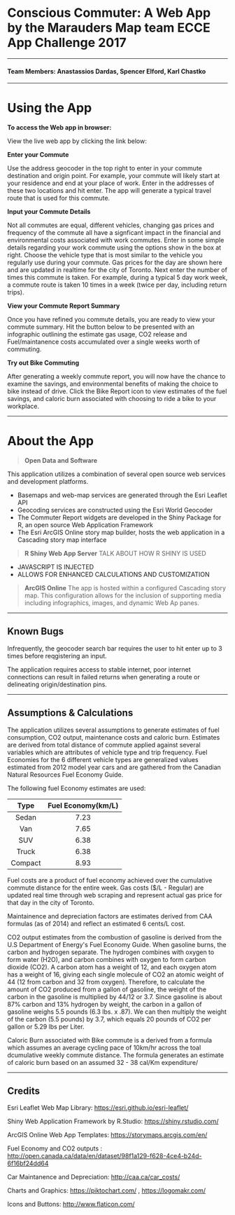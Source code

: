 Conscious Commuter: A Web App by the Marauders Map team
ECCE App Challenge 2017
===================
-------------------------------
####  Team Members: Anastassios Dardas, Spencer Elford, Karl Chastko

------------------------------------
Using the App
======

**To access the Web app in browser:**
 
 View the live web app by clicking the link below:
 


**Enter your Commute**

Use the address geocoder in the top right to enter in your commute destination and origin point. For example, your commute will likely start at your residence and end at your place of work. Enter in the addresses of these two locations and hit enter. The app will generate a typical travel route that is used for this commute.


**Input your Commute Details**

Not all commutes are equal, different vehicles, changing gas prices and frequency of the commute all have a signficant impact in the financial and environmental costs associated with work commutes. Enter in some simple details regarding your work commute using the options show in the box at right. 
Choose the vehicle type that is most similar to the vehicle you regularly use during your commute. Gas prices for the day are shown here and are updated in realtime for the city of Toronto.
Next enter the number of times this commute is taken. For example, during a typical 5 day work week, a commute route is taken 10 times in a week (twice per day, including return trips).
 

**View your Commute Report Summary**

Once you have refined you commute details, you are ready to view your commute summary. Hit the button below to be presented with an infographic outlining the estimate gas usage, CO2 release and Fuel/maintanence costs accumulated over a single weeks worth of commuting.


**Try out Bike Commuting**

After generating a weekly commute report, you will now have the chance to examine the savings, and environmental benefits of making the choice to bike instead of drive. Click the Bike Report icon to view estimates of the fuel savings, and caloric burn associated with choosing to ride a bike to your workplace.




----------
About the App
======

>**Open Data and Software**

This application utilizes a combination of several open source web services and development platforms.
 * Basemaps and web-map services are generated through the Esri Leaflet API
 * Geocoding services are constructed using the Esri World Geocoder
 * The Commuter Report widgets are developed in the Shiny Package for R, an open source Web Application Framework
 * The Esri ArcGIS Online story map builder, hosts the web application in a Cascading story map interface

>**R Shiny Web App Server**
 TALK ABOUT HOW R SHINY IS USED
   * JAVASCRIPT IS INJECTED
   * ALLOWS FOR ENHANCED CALCULATIONS AND CUSTOMIZATION
   
  
>**ArcGIS Online**
The app is hosted within a configured Cascading story map. This configuration allows for the inclusion of supporting media including infographics, images, and dynamic Web Ap panes.

------
 Known Bugs
------
Infrequently, the geocoder search bar requires the user to hit enter up to 3 times before reqgistering an input.

The application requires access to stable internet, poor internet connections can result in failed returns when generating a route or delineating origin/destination pins.

------
 Assumptions & Calculations
-------------
The application utilizes several assumptions to generate estimates of fuel consumption, CO2 output, maintenance costs and caloric burn.
Estimates are derived from total distance of commute applied against several variables which are attributes of vehicle type and trip frequency.
Fuel Economies for the 6 different vehicle types are generalized values estimated from 2012 model year cars and are gathered from the Canadian Natural Resources Fuel Economy Guide.

  The following fuel Economy estimates are used: 
  
**Type**|**Fuel Economy(km/L)**
:-----:|:-----:
Sedan|7.23
Van|7.65
SUV|6.38
Truck|6.38
Compact|8.93

Fuel costs are a product of fuel economy achieved over the cumulative commute distance for the entire week. Gas costs ($/L - Regular) are updated real time through web scraping and represent actual gas price for that day in the city of Toronto.

Maintainence and depreciation factors are estimates derived from CAA formulas (as of 2014) and reflect an estimated 6 cents/L cost. 

CO2 output estimates from the combustion of gasoline is derived from the U.S Department of Energy's Fuel Economy Guide.
When gasoline burns, the carbon and hydrogen separate. The hydrogen combines with oxygen to form water (H2O), and carbon combines with oxygen to form carbon dioxide (CO2).
A carbon atom has a weight of 12, and each oxygen atom has a weight of 16, giving each single molecule of CO2 an atomic weight of 44 (12 from carbon and 32 from oxygen).
Therefore, to calculate the amount of CO2 produced from a gallon of gasoline, the weight of the carbon in the gasoline is multiplied by 44/12 or 3.7.
Since gasoline is about 87% carbon and 13% hydrogen by weight, the carbon in a gallon of gasoline weighs 5.5 pounds (6.3 lbs. x .87).
We can then multiply the weight of the carbon (5.5 pounds) by 3.7, which equals 20 pounds of CO2 per gallon or 5.29 lbs per Liter.

Caloric Burn associated with Bike commute is a derived from a formula which assumes an average cycling pace of 10km/hr across the toal dcumulative weekly commute distance. The formula generates an estimate of caloric burn based on an assumed 32 - 38 cal/Km expenditure/


------

Credits
-------------
Esri Leaflet Web Map Library: https://esri.github.io/esri-leaflet/

Shiny Web Application Framework by R.Studio: https://shiny.rstudio.com/

ArcGIS Online Web App Templates: https://storymaps.arcgis.com/en/

Fuel Economy and CO2 outputs : http://open.canada.ca/data/en/dataset/98f1a129-f628-4ce4-b24d-6f16bf24dd64

Car Maintanence and Depreciation: http://caa.ca/car_costs/

Charts and Graphics: https://piktochart.com/ , https://logomakr.com/

Icons and Buttons: http://www.flaticon.com/

